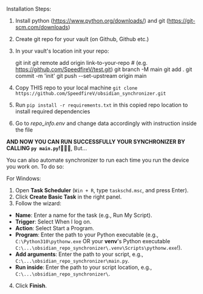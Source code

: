 Installation Steps:
1. Install python (https://www.python.org/downloads/) and git (https://git-scm.com/downloads)
2. Create git repo for your vault (on Github, Github etc.)
3. In your vault's location init your repo:


    git init
    git remote add origin link-to-your-repo # (e.g. https://github.com/SpeedfireV/test.git)
    git branch -M main
    git add .
    git commit -m 'init'
    git push --set-upstream origin main
4. Copy THIS repo to your local machine `git clone https://github.com/SpeedfireV/obsidian_synchronizer.git`
5. Run `pip install -r requirements.txt` in this copied repo location to install required dependencies
6. Go to _repo_info.env_ and change data accordingly with instruction inside the file

**AND NOW YOU CAN RUN SUCCESSFULLY YOUR SYNCHRONIZER BY CALLING `py main.py`!🥳🥳🥳**, But...

You can also automate synchronizer to run each time you run the device you work on. To do so:

For Windows:
1. Open **Task Scheduler** (`Win + R`, type `taskschd.msc`, and press Enter).
2. Click **Create Basic Task** in the right panel.
3. Follow the wizard:
- **Name**: Enter a name for the task (e.g., Run My Script).
- **Trigger**: Select When I log on.
- **Action**: Select Start a Program.
- **Program**: Enter the path to your Python executable (e.g., `C:\Python310\pythonw.exe` OR your **venv**'s Python executable `C:\...\obsidian_repo_synchronizer\.venv\Scripts\pythonw.exe`!).
- **Add arguments**: Enter the path to your script, e.g., `C:\...\obsidian_repo_synchronizer\main.py`.
- **Run inside**: Enter the path to your script location, e.g., `C:\...\obsidian_repo_synchronizer\`.
4. Click **Finish**.